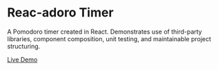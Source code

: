 # Reac-adoro Timer
A Pomodoro timer created in React. Demonstrates use of third-party libraries, component composition, unit testing, and maintainable project structuring.

[Live Demo](http://ryandavidmercado.github.io/Reac-adoro-Timer/)
